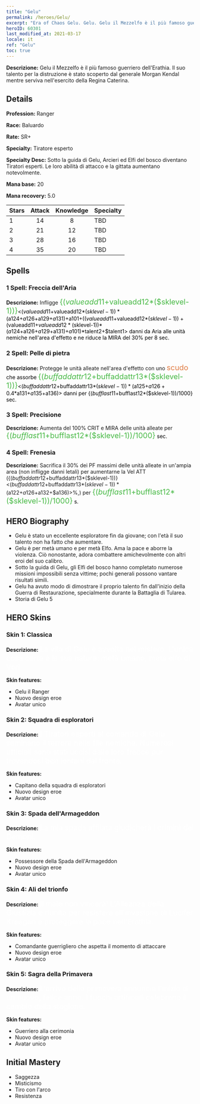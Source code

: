 ```yaml
---
title: "Gelu"
permalink: /heroes/Gelu/
excerpt: "Era of Chaos Gelu. Gelu. Gelu il Mezzelfo è il più famoso guerriero dell'Erathia. Il suo talento per la distruzione è stato scoperto dal generale Morgan Kendal mentre serviva nell'esercito della Regina Caterina."
heroID: 60301
last_modified_at: 2021-03-17
locale: it
ref: "Gelu"
toc: true
---
```

 **Descrizione:** Gelu il Mezzelfo è il più famoso guerriero dell'Erathia. Il suo talento per la distruzione è stato scoperto dal generale Morgan Kendal mentre serviva nell'esercito della Regina Caterina.
## Details
 **Profession:** Ranger

 **Race:** Baluardo

 **Rate:** SR+

 **Specialty:** Tiratore esperto

 **Specialty Desc:** Sotto la guida di Gelu, Arcieri ed Elfi del bosco diventano Tiratori esperti. Le loro abilità di attacco e la gittata aumentano notevolmente.

 **Mana base:** 20

 **Mana recovery:** 5.0


  | Stars   |     Attack     |    Knowledge   |      Specialty     |
  |---------|:---------------:|:---------------:|--------------------|
  |    1    | 14 | 8 | TBD |
  |    2    | 21 | 12 | TBD |
  |    3    | 28 | 16 | TBD |
  |    4    | 35 | 20 | TBD |

## Spells
### 1 Spell: Freccia dell'Aria
 **Descrizione:** Infligge <span style="color: #48b946;font-size:20px">{($valueadd11+$valueadd12*($sklevel-1))}</span><span style="color: black"><($valueadd11+$valueadd12*($sklevel-1))*($a124+$a126+$a129+$a131)+$a101+(($valueadd11+$valueadd12*($sklevel-1))+($valueadd11+$valueadd12*($sklevel-1))*($a124+$a126+$a129+$a131)+$a101)*$talent2+$talent1> danni da Aria alle unità nemiche nell'area d'effetto e ne riduce la MIRA del 30% per 8 sec.

### 2 Spell: Pelle di pietra
 **Descrizione:** Protegge le unità alleate nell'area d'effetto con uno <span style="color: #e07c44;font-size:20px">scudo</span><span style="color: black"> che assorbe <span style="color: #48b946;font-size:20px">{($buffaddattr12+$buffaddattr13*($sklevel-1))}</span><span style="color: black"><($buffaddattr12+$buffaddattr13*($sklevel-1))*($a125+$a126+0.4*$a131+$a135+$a136)> danni per {($bufflast11+$bufflast12*($sklevel-1))/1000} sec.

### 3 Spell: Precisione
 **Descrizione:** Aumenta del 100% CRIT e MIRA delle unità alleate per <span style="color: #48b946;font-size:20px">{($bufflast11+$bufflast12*($sklevel-1))/1000}</span><span style="color: black"> sec.

### 4 Spell: Frenesia
 **Descrizione:** Sacrifica il 30% dei PF massimi delle unità alleate in un'ampia area (non infligge danni letali) per aumentarne la Vel ATT ({($buffaddattr12+$buffaddattr13*($sklevel-1))}<($buffaddattr12+$buffaddattr13*($sklevel-1))*($a122+$a126+$a132+$a136)>%,) per <span style="color: #48b946;font-size:20px">{($bufflast11+$bufflast12*($sklevel-1))/1000}</span><span style="color: black"> s.


## HERO Biography
   - Gelu è stato un eccellente esploratore fin da giovane; con l'età il suo talento non ha fatto che aumentare.
   - Gelu è per metà umano e per metà Elfo. Ama la pace e aborre la violenza. Ciò nonostante, adora combattere amichevolmente con altri eroi del suo calibro.
   - Sotto la guida di Gelu, gli Elfi del bosco hanno completato numerose missioni impossibili senza vittime; pochi generali possono vantare risultati simili.
   - Gelu ha avuto modo di dimostrare il proprio talento fin dall'inizio della Guerra di Restaurazione, specialmente durante la Battaglia di Tularea.
   - Storia di Gelu 5

## HERO Skins
### Skin 1: **Classica**

 **Descrizione:** <span style="color: #ffffff;font-size:20px">La vita di Gelu è avvolta nel mistero. L'unica cosa certa è la sua natura: metà umano, metà elfo di Vori. </span>

 **Skin features:** 

   - Gelu il Ranger
   - Nuovo design eroe
   - Avatar unico

### Skin 2: **Squadra di esploratori**

 **Descrizione:** <span style="color: #ffffff;font-size:20px">I Tiratori esperti al comando di Gelu seminano il terrore nelle file nemiche. Numerosi ufficiali sono stati uccisi dalle loro frecce pur trovandosi ben lontani dal fronte. </span>

 **Skin features:** 

   - Capitano della squadra di esploratori
   - Nuovo design eroe
   - Avatar unico

### Skin 3: **Spada dell'Armageddon**

 **Descrizione:** <span style="color: #ffffff;font-size:20px">La mia spada affilata giudicherà i crimini dei Demoni. </span>

 **Skin features:** 

   - Possessore della Spada dell'Armageddon
   - Nuovo design eroe
   - Avatar unico

### Skin 4: **Ali del trionfo**

 **Descrizione:** <span style="color: #ffffff;font-size:20px">Il male non vincerà! L'Alleanza della Giustizia è riunita per resistere all'invasione di Lucifer Kreegan e proteggere la pace nell'Erathia.</span>

 **Skin features:** 

   - Comandante guerrigliero che aspetta il momento di attaccare
   - Nuovo design eroe
   - Avatar unico

### Skin 5: **Sagra della Primavera**

 **Descrizione:** <span style="color: #ffffff;font-size:20px">L'arrivo della primavera annuncia l'inizio di un nuovo, felice anno. I fuochi artificiali celebrano il cambio della stagione.</span>

 **Skin features:** 

   - Guerriero alla cerimonia
   - Nuovo design eroe
   - Avatar unico


## Initial Mastery
   - Saggezza
   - Misticismo
   - Tiro con l'arco
   - Resistenza
